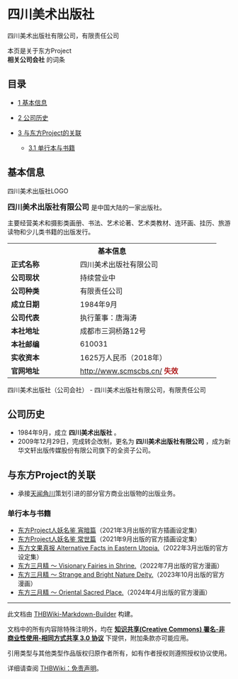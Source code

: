 # 四川美术出版社

<!-- source html: G:\repos\THBWiki-Markdown-Builder\THBWikiMarkdown\Temp\main\b\b4\ns0%3A%E5%9B%9B%E5%B7%9D%E7%BE%8E%E6%9C%AF%E5%87%BA%E7%89%88%E7%A4%BE.html -->

四川美术出版社有限公司，有限责任公司

本页是关于东方Project  
 **相关公司会社** 的词条
## 目录

- [1 基本信息](#基本信息)
- [2 公司历史](#公司历史)
- [3 与东方Project的关联](#与东方Project的关联)

  - [3.1 单行本与书籍](#单行本与书籍)







## 基本信息
[](./文件-四川美术出版社LOGO.jpg.md)  [](./文件-四川美术出版社LOGO.jpg.md)四川美术出版社LOGO
  
<big> **四川美术出版社有限公司** </big>是中国大陆的一家出版社。  

主要经营美术和摄影类画册、书法、艺术论著、艺术类教材、连环画、挂历、旅游读物和少儿类书籍的出版发行。
  


<table>
<tbody><tr>
<th colspan="2">基本信息</th>
</tr>
<tr>
<td style="width:140px"><b>正式名称</b></td><td style="min-width:300px">四川美术出版社有限公司</td></tr><tr><td><b>公司现状</b></td><td>持续营业中</td></tr><tr><td><b>公司种类</b></td><td>有限责任公司</td></tr><tr><td><b>成立日期</b></td><td>1984年9月</td></tr><tr><td><b>公司代表</b></td><td>执行董事：唐海涛</td></tr><tr><td><b>本社地址</b></td><td>成都市三洞桥路12号</td></tr><tr><td><b>本社邮编</b></td><td>610031</td></tr><tr><td><b>实收资本</b></td><td>1625万人民币（2018年）</td></tr><tr><td><b>官网地址</b></td><td><a rel="nofollow" class="external free" href="http://www.scmscbs.cn/">http://www.scmscbs.cn/</a> <b><span style="color:FireBrick;">失效</span></b></td></tr></tbody></table>

四川美术出版社（公司会社） - 四川美术出版社有限公司，有限责任公司
## 公司历史
- 1984年9月，成立 **四川美术出版社** 。
- 2009年12月29日，完成转企改制，更名为 **四川美术出版社有限公司** ，成为新华文轩出版传媒股份有限公司旗下的全资子公司。

## 与东方Project的关联
- 承接[天闻角川](./天闻角川.md)策划引进的部分官方商业出版物的出版业务。

### 单行本与书籍
- [东方Project人妖名鉴 宵暗篇](./东方Project人妖名鉴_宵暗篇.md)（2021年3月出版的官方插画设定集）
- [东方Project人妖名鉴 常世篇](./东方Project人妖名鉴_常世篇.md)（2021年9月出版的官方插画设定集）
- [东方文果真报 Alternative Facts in Eastern Utopia.](./东方文果真报.md)（2022年3月出版的官方设定集）
- [东方三月精 ～ Visionary Fairies in Shrine.](./东方三月精_～_Visionary_Fairies_in_Shrine..md)（2022年7月出版的官方漫画）
- [东方三月精 ～ Strange and Bright Nature Deity.](./东方三月精_～_Strange_and_Bright_Nature_Deity..md)（2023年10月出版的官方漫画）
- [东方三月精 ～ Oriental Sacred Place.](./东方三月精_～_Oriental_Sacred_Place..md)（2024年4月出版的官方漫画）





---

此文档由 [THBWiki-Markdown-Builder](https://github.com/Delsin-Yu/THBWiki-Markdown-Builder) 构建。

文档中的所有内容除特殊注明外，均在 [**知识共享(Creative Commons) 署名-非商业性使用-相同方式共享 3.0 协议**](https://creativecommons.org/licenses/by-sa/3.0/deed.zh-hans) 下提供，附加条款亦可能应用。

引用类型与其他类型作品版权归原作者所有，如有作者授权则遵照授权协议使用。

详细请查阅 [THBWiki：免责声明](https://thbwiki.cc/THBWiki:%E5%85%8D%E8%B4%A3%E5%A3%B0%E6%98%8E)。

